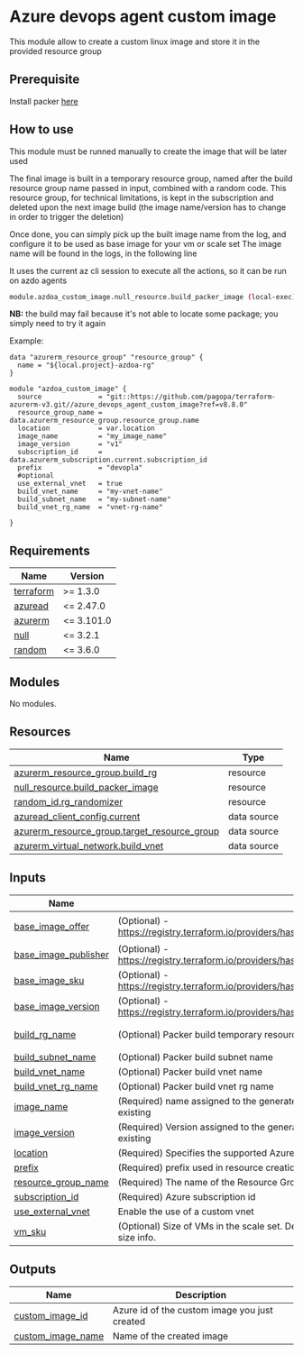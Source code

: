 # Azure devops agent custom image

This module allow to create a custom linux image and store it in the provided resource group

## Prerequisite

Install packer [here](https://developer.hashicorp.com/packer/tutorials/docker-get-started/get-started-install-cli)

## How to use

This module must be runned manually to create the image that will be later used

The final image is built in a temporary resource group, named after the build resource group name passed in input, combined with a random code. This resource group, for technical limitations, is kept in the subscription and deleted upon the next image build (the image name/version has to change in order to trigger the deletion)

Once done, you can simply pick up the built image name from the log, and configure it to be used as base image for your vm or scale set
The image name will be found in the logs, in the following line

It uses the current az cli session to execute all the actions, so it can be run on azdo agents

```sh
module.azdoa_custom_image.null_resource.build_packer_image (local-exec): ManagedImageName: my_image_name-v3
```

**NB:** the build may fail because it's not able to locate some package; you simply need to try it again

Example:

```hcl
data "azurerm_resource_group" "resource_group" {
  name = "${local.project}-azdoa-rg"
}

module "azdoa_custom_image" {
  source              = "git::https://github.com/pagopa/terraform-azurerm-v3.git//azure_devops_agent_custom_image?ref=v8.8.0"
  resource_group_name = data.azurerm_resource_group.resource_group.name
  location            = var.location
  image_name          = "my_image_name"
  image_version       = "v1"
  subscription_id     = data.azurerm_subscription.current.subscription_id
  prefix              = "devopla"
  #optional
  use_external_vnet   = true
  build_vnet_name     = "my-vnet-name" 
  build_subnet_name   = "my-subnet-name"  
  build_vnet_rg_name  = "vnet-rg-name"
  
}

```

<!-- markdownlint-disable -->
<!-- BEGINNING OF PRE-COMMIT-TERRAFORM DOCS HOOK -->
## Requirements

| Name | Version |
|------|---------|
| <a name="requirement_terraform"></a> [terraform](#requirement\_terraform) | >= 1.3.0 |
| <a name="requirement_azuread"></a> [azuread](#requirement\_azuread) | <= 2.47.0 |
| <a name="requirement_azurerm"></a> [azurerm](#requirement\_azurerm) | <= 3.101.0 |
| <a name="requirement_null"></a> [null](#requirement\_null) | <= 3.2.1 |
| <a name="requirement_random"></a> [random](#requirement\_random) | <= 3.6.0 |

## Modules

No modules.

## Resources

| Name | Type |
|------|------|
| [azurerm_resource_group.build_rg](https://registry.terraform.io/providers/hashicorp/azurerm/latest/docs/resources/resource_group) | resource |
| [null_resource.build_packer_image](https://registry.terraform.io/providers/hashicorp/null/latest/docs/resources/resource) | resource |
| [random_id.rg_randomizer](https://registry.terraform.io/providers/hashicorp/random/latest/docs/resources/id) | resource |
| [azuread_client_config.current](https://registry.terraform.io/providers/hashicorp/azuread/latest/docs/data-sources/client_config) | data source |
| [azurerm_resource_group.target_resource_group](https://registry.terraform.io/providers/hashicorp/azurerm/latest/docs/data-sources/resource_group) | data source |
| [azurerm_virtual_network.build_vnet](https://registry.terraform.io/providers/hashicorp/azurerm/latest/docs/data-sources/virtual_network) | data source |

## Inputs

| Name | Description | Type | Default | Required |
|------|-------------|------|---------|:--------:|
| <a name="input_base_image_offer"></a> [base\_image\_offer](#input\_base\_image\_offer) | (Optional) - https://registry.terraform.io/providers/hashicorp/azurerm/latest/docs/resources/linux_virtual_machine_scale_set#source_image_reference | `string` | `"0001-com-ubuntu-server-jammy"` | no |
| <a name="input_base_image_publisher"></a> [base\_image\_publisher](#input\_base\_image\_publisher) | (Optional) - https://registry.terraform.io/providers/hashicorp/azurerm/latest/docs/resources/linux_virtual_machine_scale_set#source_image_reference | `string` | `"Canonical"` | no |
| <a name="input_base_image_sku"></a> [base\_image\_sku](#input\_base\_image\_sku) | (Optional) - https://registry.terraform.io/providers/hashicorp/azurerm/latest/docs/resources/linux_virtual_machine_scale_set#source_image_reference | `string` | `"22_04-lts-gen2"` | no |
| <a name="input_base_image_version"></a> [base\_image\_version](#input\_base\_image\_version) | (Optional) - https://registry.terraform.io/providers/hashicorp/azurerm/latest/docs/resources/linux_virtual_machine_scale_set#source_image_reference | `string` | `"latest"` | no |
| <a name="input_build_rg_name"></a> [build\_rg\_name](#input\_build\_rg\_name) | (Optional) Packer build temporary resource group name | `string` | `"tmp-packer-azdo-image-build"` | no |
| <a name="input_build_subnet_name"></a> [build\_subnet\_name](#input\_build\_subnet\_name) | (Optional) Packer build subnet name | `string` | `null` | no |
| <a name="input_build_vnet_name"></a> [build\_vnet\_name](#input\_build\_vnet\_name) | (Optional) Packer build vnet name | `string` | `null` | no |
| <a name="input_build_vnet_rg_name"></a> [build\_vnet\_rg\_name](#input\_build\_vnet\_rg\_name) | (Optional) Packer build vnet rg name | `string` | `null` | no |
| <a name="input_image_name"></a> [image\_name](#input\_image\_name) | (Required) name assigned to the generated image. Note that the pair <image\_name, image\_version> must be unique and not already existing | `string` | n/a | yes |
| <a name="input_image_version"></a> [image\_version](#input\_image\_version) | (Required) Version assigned to the generated image. Note that the pair <image\_name, image\_version> must be unique and not already existing | `string` | n/a | yes |
| <a name="input_location"></a> [location](#input\_location) | (Required) Specifies the supported Azure location where the resource exists. Changing this forces a new resource to be created. | `string` | n/a | yes |
| <a name="input_prefix"></a> [prefix](#input\_prefix) | (Required) prefix used in resource creation | `string` | n/a | yes |
| <a name="input_resource_group_name"></a> [resource\_group\_name](#input\_resource\_group\_name) | (Required) The name of the Resource Group in which the custom image will be created | `string` | n/a | yes |
| <a name="input_subscription_id"></a> [subscription\_id](#input\_subscription\_id) | (Required) Azure subscription id | `string` | n/a | yes |
| <a name="input_use_external_vnet"></a> [use\_external\_vnet](#input\_use\_external\_vnet) | Enable the use of a custom vnet | `bool` | `false` | no |
| <a name="input_vm_sku"></a> [vm\_sku](#input\_vm\_sku) | (Optional) Size of VMs in the scale set. Default to Standard\_B1s. See https://azure.microsoft.com/pricing/details/virtual-machines/ for size info. | `string` | `"Standard_B2ms"` | no |

## Outputs

| Name | Description |
|------|-------------|
| <a name="output_custom_image_id"></a> [custom\_image\_id](#output\_custom\_image\_id) | Azure id of the custom image you just created |
| <a name="output_custom_image_name"></a> [custom\_image\_name](#output\_custom\_image\_name) | Name of the created image |
<!-- END OF PRE-COMMIT-TERRAFORM DOCS HOOK -->
